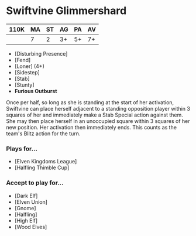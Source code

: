 # Swiftvine Glimmershard

| 110K | MA | ST | AG | PA | AV |
| ---- | -- | -- | -- | -- | -- |
|      | 7  | 2  | 3+ | 5+ | 7+ |

* [Disturbing Presence]
* [Fend]
* [Loner] (4+)
* [Sidestep]
* [Stab]
* [Stunty]
* **Furious Outburst**

Once per half, so long as she is standing at the start of her activation, Swiftvine can place herself adjacent to a standing opposition player within 3 squares of her and immediately make a Stab Special action against them. She may then place herself in an unoccupied square within 3 squares of her new position. Her activation then immediately ends. This counts as the team's Blitz action for the turn.

### Plays for...

* [Elven Kingdoms League]
* [Halfling Thimble Cup]

### Accept to play for...

* [Dark Elf]
* [Elven Union]
* [Gnome]
* [Halfling]
* [High Elf]
* [Wood Elves]